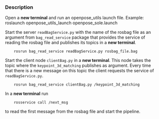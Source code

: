 ### Description

Open a __new terminal__ and run an openpose_utils launch file.
Example: 
        roslaunch openpose_utils_launch openpose_sole.launch

Start the server `readBagService.py` with the name of the rosbag file as an argument from `bag_read_service` package that provides the service of  reading the rosbag file and publishes its topics in a __new terminal__.

        rosrun bag_read_service readBagService.py rosbag_file.bag

Start the client node `clientBag.py` in a __new terminal__. This node takes the topic where the `keypoint_3d_matching` publishes as argument. Every time that there is a new message on this topic the client requests the service of `readBagService.py`.
        
        rosrun bag_read_service clientBag.py /keypoint_3d_matching

In a __new terminal__ run 

        rosservice call /next_msg

to read the first message from the rosbag file and start the pipeline.
